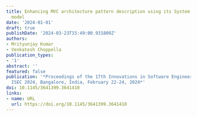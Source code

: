 ```yaml
---
title: Enhancing MVC architecture pattern description using its System of Systems
  model
date: '2024-01-01'
draft: true
publishDate: '2024-03-23T15:49:00.931800Z'
authors:
- Mrityunjay Kumar
- Venkatesh Choppella
publication_types:
- '1'
abstract: ''
featured: false
publication: '*Proceedings of the 17th Innovations in Software Engineering Conference,
  ISEC 2024, Bangalore, India, February 22-24, 2024*'
doi: 10.1145/3641399.3641410
links:
- name: URL
  url: https://doi.org/10.1145/3641399.3641410
---
```


